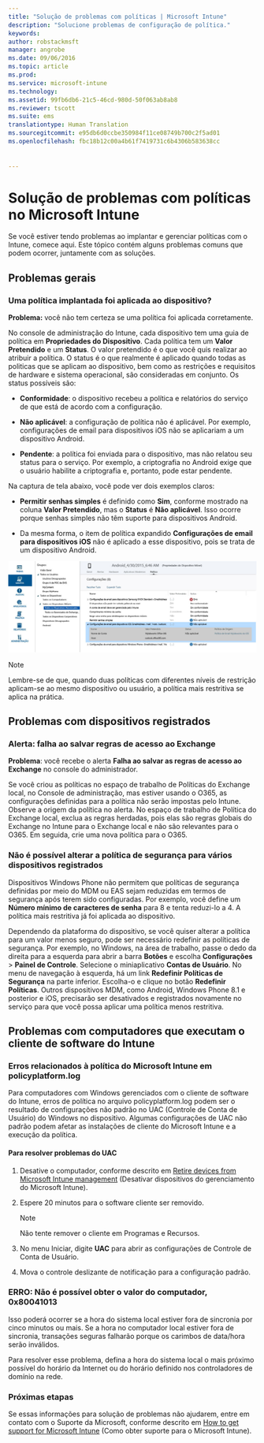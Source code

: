 ```yaml
---
title: "Solução de problemas com políticas | Microsoft Intune"
description: "Solucione problemas de configuração de política."
keywords: 
author: robstackmsft
manager: angrobe
ms.date: 09/06/2016
ms.topic: article
ms.prod: 
ms.service: microsoft-intune
ms.technology: 
ms.assetid: 99fb6db6-21c5-46cd-980d-50f063ab8ab8
ms.reviewer: tscott
ms.suite: ems
translationtype: Human Translation
ms.sourcegitcommit: e95db6d0ccbe350984f11ce08749b700c2f5ad01
ms.openlocfilehash: fbc18b12c00a4b61f7419731c6b4306b583638cc


---
```


# Solução de problemas com políticas no Microsoft Intune

Se você estiver tendo problemas ao implantar e gerenciar políticas com o Intune, comece aqui. Este tópico contém alguns problemas comuns que podem ocorrer, juntamente com as soluções.

## Problemas gerais

### Uma política implantada foi aplicada ao dispositivo?
**Problema:** você não tem certeza se uma política foi aplicada corretamente.

No console de administração do Intune, cada dispositivo tem uma guia de política em **Propriedades do Dispositivo**. Cada política tem um **Valor Pretendido** e um **Status**. O valor pretendido é o que você quis realizar ao atribuir a política. O status é o que realmente é aplicado quando todas as politicas que se aplicam ao dispositivo, bem como as restrições e requisitos de hardware e sistema operacional, são consideradas em conjunto. Os status possíveis são:

-   **Conformidade**: o dispositivo recebeu a política e relatórios do serviço de que está de acordo com a configuração.

-   **Não aplicável**: a configuração de política não é aplicável. Por exemplo, configurações de email para dispositivos iOS não se aplicariam a um dispositivo Android.

-   **Pendente**: a política foi enviada para o dispositivo, mas não relatou seu status para o serviço. Por exemplo, a criptografia no Android exige que o usuário habilite a criptografia e, portanto, pode estar pendente.

Na captura de tela abaixo, você pode ver dois exemplos claros:

-   **Permitir senhas simples** é definido como **Sim**, conforme mostrado na coluna **Valor Pretendido**, mas o **Status** é **Não aplicável**. Isso ocorre porque senhas simples não têm suporte para dispositivos Android.

-   Da mesma forma, o item de política expandido **Configurações de email para dispositivos iOS** não é aplicado a esse dispositivo, pois se trata de um dispositivo Android.

![Política de dispositivo Intune](../media/Intune-Device-Policy-v.2.jpg)

> [!NOTE]
> Lembre-se de que, quando duas políticas com diferentes níveis de restrição aplicam-se ao mesmo dispositivo ou usuário, a política mais restritiva se aplica na prática.


## Problemas com dispositivos registrados

### Alerta: falha ao salvar regras de acesso ao Exchange
**Problema**: você recebe o alerta **Falha ao salvar as regras de acesso ao Exchange** no console do administrador.

Se você criou as políticas no espaço de trabalho de Políticas do Exchange local, no Console de administração, mas estiver usando o O365, as configurações definidas para a política não serão impostas pelo Intune. Observe a origem da política no alerta.  No espaço de trabalho de Política do Exchange local, exclua as regras herdadas, pois elas são regras globais do Exchange no Intune para o Exchange local e não são relevantes para o O365. Em seguida, crie uma nova política para o O365.

### Não é possível alterar a política de segurança para vários dispositivos registrados
Dispositivos Windows Phone não permitem que políticas de segurança definidas por meio do MDM ou EAS sejam reduzidas em termos de segurança após terem sido configuradas. Por exemplo, você define um **Número mínimo de caracteres de senha** para 8 e tenta reduzi-lo a 4. A política mais restritiva já foi aplicada ao dispositivo.

Dependendo da plataforma do dispositivo, se você quiser alterar a política para um valor menos seguro, pode ser necessário redefinir as políticas de segurança.
Por exemplo, no Windows, na área de trabalho, passe o dedo da direita para a esquerda para abrir a barra **Botões** e escolha **Configurações** &gt; **Painel de Controle**.  Selecione o miniaplicativo **Contas de Usuário**.
No menu de navegação à esquerda, há um link **Redefinir Políticas de Segurança** na parte inferior. Escolha-o e clique no botão **Redefinir Políticas**.
Outros dispositivos MDM, como Android, Windows Phone 8.1 e posterior e iOS, precisarão ser desativados e registrados novamente no serviço para que você possa aplicar uma política menos restritiva.

## Problemas com computadores que executam o cliente de software do Intune

### Erros relacionados à política do Microsoft Intune em policyplatform.log
Para computadores com Windows gerenciados com o cliente de software do Intune, erros de política no arquivo policyplatform.log podem ser o resultado de configurações não padrão no UAC (Controle de Conta de Usuário) do Windows no dispositivo. Algumas configurações de UAC não padrão podem afetar as instalações de cliente do Microsoft Intune e a execução da política.

#### Para resolver problemas do UAC

1.  Desative o computador, conforme descrito em [Retire devices from Microsoft Intune management](/intune/deploy-use/retire-devices-from-microsoft-intune-management) (Desativar dispositivos do gerenciamento do Microsoft Intune).

2.  Espere 20 minutos para o software cliente ser removido.

    > [!NOTE]
    > Não tente remover o cliente em Programas e Recursos.

3.  No menu Iniciar, digite **UAC** para abrir as configurações de Controle de Conta de Usuário.

4.  Mova o controle deslizante de notificação para a configuração padrão.

### ERRO: Não é possível obter o valor do computador, 0x80041013
Isso poderá ocorrer se a hora do sistema local estiver fora de sincronia por cinco minutos ou mais. Se a hora no computador local estiver fora de sincronia, transações seguras falharão porque os carimbos de data/hora serão inválidos.

Para resolver esse problema, defina a hora do sistema local o mais próximo possível do horário da Internet ou do horário definido nos controladores de domínio na rede.








### Próximas etapas
Se essas informações para solução de problemas não ajudarem, entre em contato com o Suporte da Microsoft, conforme descrito em [How to get support for Microsoft Intune](how-to-get-support-for-microsoft-intune.md) (Como obter suporte para o Microsoft Intune).



<!--HONumber=Oct16_HO2-->


